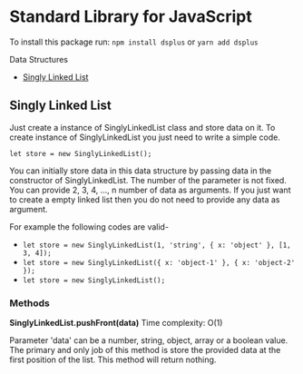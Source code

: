 # Standard Library for JavaScript

To install this package run:
`npm install dsplus` or `yarn add dsplus`

Data Structures

-   <a href="#sll">Singly Linked List</a>

<h2 id="sll">Singly Linked List</h2>
<p>
Just create a instance of SinglyLinkedList class and store data on it. To create instance of SinglyLinkedList you just need to write a simple code.
</p>

`let store = new SinglyLinkedList();`

<p>
You can initially store data in this data structure by passing data in the constructor of SinglyLinkedList. The number of the parameter is not fixed. You can provide 2, 3, 4, ..., n number of data as arguments. If you just want to create a empty linked list then you do not need to provide any data as argument.
</p>
For example the following codes are valid-

-   `let store = new SinglyLinkedList(1, 'string', { x: 'object' }, [1, 3, 4]);`
-   `let store = new SinglyLinkedList({ x: 'object-1' }, { x: 'object-2' });`
-   `let store = new SinglyLinkedList();`

### Methods

<b>SinglyLinkedList.pushFront(data)</b> Time complexity: O(1)

<p>
    Parameter 'data' can be a number, string, object, array or a boolean value. The primary and only job of this method is store the provided data at the first position of the list. This method will return nothing.
</p>

